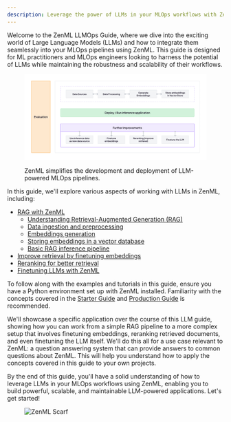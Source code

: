 ```yaml
---
description: Leverage the power of LLMs in your MLOps workflows with ZenML.
---
```


Welcome to the ZenML LLMOps Guide, where we dive into the exciting world of Large Language Models (LLMs) and how to integrate them seamlessly into your MLOps pipelines using ZenML. This guide is designed for ML practitioners and MLOps engineers looking to harness the potential of LLMs while maintaining the robustness and scalability of their workflows.

<figure><img src="/docs/book/.gitbook/assets/rag-overview.png" alt=""><figcaption><p>ZenML simplifies the development and deployment of LLM-powered MLOps pipelines.</p></figcaption></figure>

In this guide, we'll explore various aspects of working with LLMs in ZenML, including:

* [RAG with ZenML](rag/rag-with-zenml.md)
  * [Understanding Retrieval-Augmented Generation (RAG)](rag/understanding-rag.md)
  * [Data ingestion and preprocessing](rag/data-ingestion.md)
  * [Embeddings generation](rag/embeddings-generation.md)
  * [Storing embeddings in a vector database](rag/storing-embeddings-in-a-vector-database.md)
  * [Basic RAG inference pipeline](rag/basic-rag-inference-pipeline.md)
* [Improve retrieval by finetuning embeddings](finetuning-embeddings/finetuning-embeddings.md)
* [Reranking for better retrieval](reranking/reranking.md)
* [Finetuning LLMs with ZenML](finetuning-llms/finetuning-llms.md)

To follow along with the examples and tutorials in this guide, ensure you have a
Python environment set up with ZenML installed. Familiarity with the concepts
covered in the [Starter Guide](../starter-guide/) and [Production
Guide](../production-guide/) is recommended.

We'll showcase a specific application over the course of this LLM guide, showing
how you can work from a simple RAG pipeline to a more complex setup that
involves
finetuning embeddings, reranking retrieved documents, and even finetuning the
LLM itself. We'll do this all for a use case relevant to ZenML: a question
answering system that can provide answers to common questions about ZenML. This
will help you understand how to apply the concepts covered in this guide to your
own projects.

By the end of this guide, you'll have a solid understanding of how to leverage
LLMs in your MLOps workflows using ZenML, enabling you to build powerful,
scalable, and maintainable LLM-powered applications. Let's get started!

<figure><img src="https://static.scarf.sh/a.png?x-pxid=f0b4f458-0a54-4fcd-aa95-d5ee424815bc" alt="ZenML Scarf"><figcaption></figcaption></figure>

